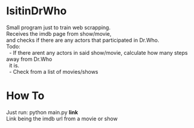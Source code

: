 # IsitinDrWho
Small program just to train web scrapping. <br/>
Receives the imdb page from show/movie, <br/>
and checks if there are any actors that participated in Dr.Who.<br/>
Todo:<br/>
&nbsp;    -   If there arent any actors in said show/movie, calculate how many steps away from Dr.Who <br/>
&nbsp;        it is.<br/>
&nbsp;    -   Check from a list of movies/shows<br/>
# How To
Just run: python main.py <b>link</b> <br/>
Link being the imdb url from a movie or show<br/>
